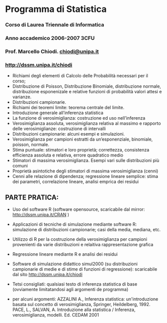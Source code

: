 # Programma di  Statistica

### Corso di Laurea Triennale di Informatica
### Anno accademico 2006-2007 3CFU
### Prof. Marcello Chiodi. chiodi@unipa.it
### http://dssm.unipa.it/chiodi

* Richiami degli elementi di Calcolo delle Probabilità necessari per il corso;
* Distribuzione di Poisson, Distribuzione Binomiale, distribuzione normale, distribuzione esponenizale e relative funzioni di probabilità valori attesi e varianze.
* Distribuzioni campionarie.
* Richiami dei teoremi limite: teorema centrale del limite.
* Introduzione generale all’inferenza statistica
* La funzione di verosimiglianza: costruzione ed uso nell’inferenza
* Verosimiglianza assoluta, verosimiglianza relativa al massimo e rapporto delle verosimiglianze: costruzione di intervalli
* Distribuzioni campionarie: alcuni esempi e simulazioni.
* Verosimiglianza per campioni estratti da un’esponenziale, binomiale, poisson, normale.
* Stima puntuale: stimatori e loro proprietà; correttezza, consistenza efficienza assoluta e relativa, errore quadratico medio
* Stimatori di massima verosimiglianza. Esempi vari sulle distribuzioni più comuni
* Proprietà asintotiche degli stimatori di massima verosimiglianza (cenni)
* Cenni alle relazione di dipendenza; regressione lineare semplice: stima dei parametri, correlazione lineare, analisi emprica dei residui

## PARTE PRATICA:

* Uso del software R (software opensource, scaricabile dal mirror: http://dssm.unipa.it/CRAN )
* Applicazioni di tecniche di simulazione mediante software R: simulazione di distribuzioni campionarie; casi della media, mediana, etc.
* Utilizzo di R per la costruzione della verosimiglianza per campioni provenienti da varie distribuzioni e relaitiva rappresentazione grafica
* Regressione lineare mediante R e analisi dei residui
* Software di simulazione didattico simul2000 (su distribuzioni campionarie di medie e di stime di funzioni di regressione): scaricabile dal sito http://dssm.unipa.it/chiodi


* Tetsi consigliati: qualsiasi testo di inferenza statistica di base (ovviamente limitatandosi agli argomenti de programma)

* per alcuni argomenti: AZZALINI A., Inferenza statistica: un'introduzione basata sul concetto di verosimiglianza, Springer, Heildelberg, 1992.
PACE, L., SALVAN, A. Introduzione alla statistica / Inferenza, verosimiglianza, modelli. Ed. CEDAM 2001
